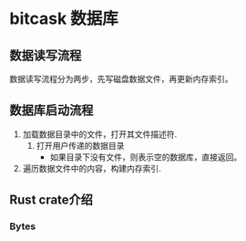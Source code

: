 # bitcask 数据库

## 数据读写流程
数据读写流程分为两步，先写磁盘数据文件，再更新内存索引。

## 数据库启动流程
1. 加载数据目录中的文件，打开其文件描述符.
    1. 打开用户传递的数据目录
        - 如果目录下没有文件，则表示空的数据库，直接返回。
2. 遍历数据文件中的内容，构建内存索引.


## Rust crate介绍
### Bytes
